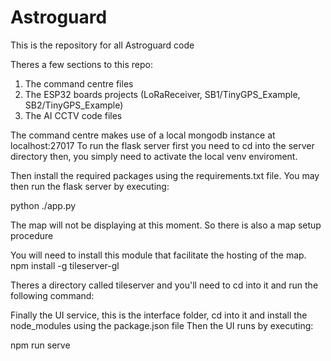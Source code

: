 # Astroguard
This is the repository for all Astroguard code

Theres a few sections to this repo:

1) The command centre files
2) The ESP32 boards projects (LoRaReceiver, SB1/TinyGPS_Example, SB2/TinyGPS_Example)
3) The AI CCTV code files

The command centre makes use of a local mongodb instance at localhost:27017
To run the flask server first you need to cd into the server directory then,
you simply need to activate the local venv enviroment.

Then install the required packages using the requirements.txt file.
You may then run the flask server by executing:

python ./app.py

The map will not be displaying at this moment. So there is also a map setup procedure

You will need to install this module that facilitate the hosting of the map.
npm install -g tileserver-gl

Theres a directory called tileserver and you'll need to cd into it and run the following command:


Finally the UI service, this is the interface folder, cd into it and install the node_modules using the package.json file
Then the UI runs by executing:

npm run serve

